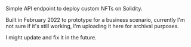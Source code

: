Simple API endpoint to deploy custom NFTs on Solidity.

Built in February 2022 to prototype for a business scenario, currently I'm not sure if it's still working, I'm uploading it here for archival purposes.

I might update and fix it in the future.